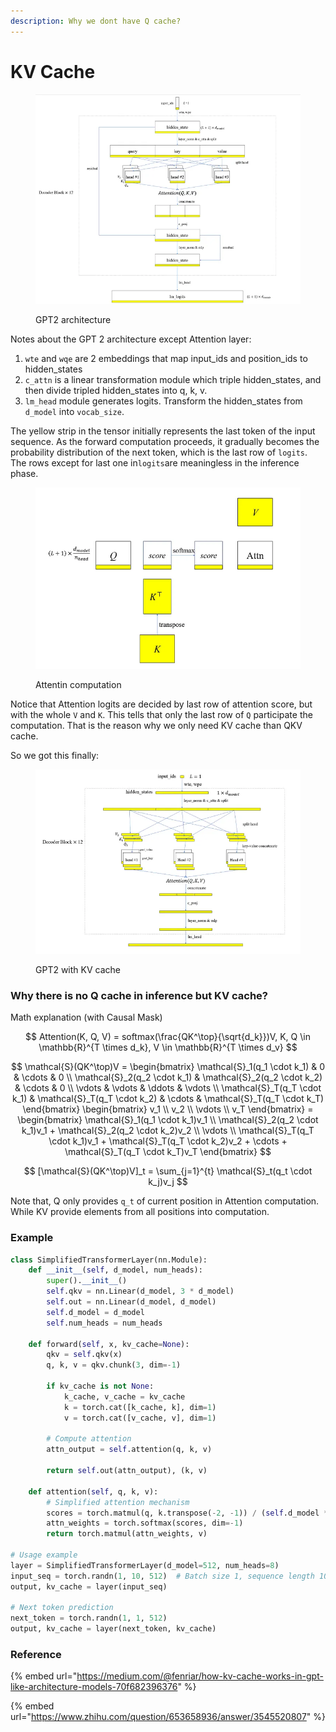 ```yaml
---
description: Why we dont have Q cache?
---
```


# KV Cache

<figure><img src="../.gitbook/assets/image (6) (1).png" alt=""><figcaption><p>GPT2 architecture</p></figcaption></figure>

Notes about the GPT 2 architecture except Attention layer:

1. `wte` and `wqe` are 2 embeddings that map input\_ids and position\_ids to hidden\_states
2. `c_attn` is a linear transformation module which triple hidden\_states, and then divide tripled hidden\_states into q, k, v.
3. `lm_head` module generates logits. Transform the hidden\_states from `d_model` into `vocab_size`.

The yellow strip in the tensor initially represents the last token of the input sequence. As the forward computation proceeds, it gradually becomes the probability distribution of the next token, which is the last row of `logits`. The rows except for last one in`logits`are meaningless in the inference phase.

<figure><img src="../.gitbook/assets/image (1) (1) (1) (1) (1) (1) (1).png" alt=""><figcaption><p>Attentin computation</p></figcaption></figure>

Notice that Attention logits are decided by last row of attention score, but with the whole `V` and `K`. This tells that only the last row of `Q` participate the computation. That is the reason why we only need KV cache than QKV cache.

So we got this finally:&#x20;

<figure><img src="../.gitbook/assets/image (2) (1) (1) (1) (1) (1).png" alt=""><figcaption><p>GPT2 with KV cache</p></figcaption></figure>

### Why there is no Q cache in inference but KV cache?

Math explanation (with Causal Mask)

$$
Attention(K, Q, V) = softmax(\frac{QK^\top}{\sqrt{d_k}})V,
K, Q \in \mathbb{R}^{T \times d_k}, V \in \mathbb{R}^{T \times d_v}
$$

$$
\mathcal{S}(QK^\top)V = \begin{bmatrix}
\mathcal{S}_1(q_1 \cdot k_1) & 0 & \cdots & 0 \\
\mathcal{S}_2(q_2 \cdot k_1) & \mathcal{S}_2(q_2 \cdot k_2) & \cdots & 0 \\
\vdots & \vdots & \ddots & \vdots \\
\mathcal{S}_T(q_T \cdot k_1) & \mathcal{S}_T(q_T \cdot k_2) & \cdots & \mathcal{S}_T(q_T \cdot k_T)
\end{bmatrix}
\begin{bmatrix}
v_1 \\
v_2 \\
\vdots \\
v_T
\end{bmatrix} =
\begin{bmatrix}
\mathcal{S}_1(q_1 \cdot k_1)v_1 \\
\mathcal{S}_2(q_2 \cdot k_1)v_1 + \mathcal{S}_2(q_2 \cdot k_2)v_2 \\
\vdots \\
\mathcal{S}_T(q_T \cdot k_1)v_1 + \mathcal{S}_T(q_T \cdot k_2)v_2 + \cdots + \mathcal{S}_T(q_T \cdot k_T)v_T
\end{bmatrix}
$$



$$
[\mathcal{S}(QK^\top)V]_t = \sum_{j=1}^{t} \mathcal{S}_t(q_t \cdot k_j)v_j
$$

Note that, Q only provides `q_t` of current position in Attention computation. While KV provide elements from all positions into computation.&#x20;

### Example

```python
class SimplifiedTransformerLayer(nn.Module):
    def __init__(self, d_model, num_heads):
        super().__init__()
        self.qkv = nn.Linear(d_model, 3 * d_model)
        self.out = nn.Linear(d_model, d_model)
        self.d_model = d_model
        self.num_heads = num_heads

    def forward(self, x, kv_cache=None):
        qkv = self.qkv(x)
        q, k, v = qkv.chunk(3, dim=-1)
        
        if kv_cache is not None:
            k_cache, v_cache = kv_cache
            k = torch.cat([k_cache, k], dim=1)
            v = torch.cat([v_cache, v], dim=1)
        
        # Compute attention
        attn_output = self.attention(q, k, v)
        
        return self.out(attn_output), (k, v)

    def attention(self, q, k, v):
        # Simplified attention mechanism
        scores = torch.matmul(q, k.transpose(-2, -1)) / (self.d_model ** 0.5)
        attn_weights = torch.softmax(scores, dim=-1)
        return torch.matmul(attn_weights, v)

# Usage example
layer = SimplifiedTransformerLayer(d_model=512, num_heads=8)
input_seq = torch.randn(1, 10, 512)  # Batch size 1, sequence length 10
output, kv_cache = layer(input_seq)

# Next token prediction
next_token = torch.randn(1, 1, 512)
output, kv_cache = layer(next_token, kv_cache)
```

### Reference

{% embed url="https://medium.com/@fenriar/how-kv-cache-works-in-gpt-like-architecture-models-70f682396376" %}

{% embed url="https://www.zhihu.com/question/653658936/answer/3545520807" %}
